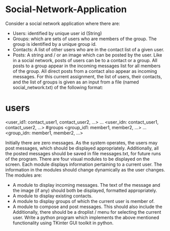 # Social-Network-Application

Consider a social network application where there are:
- Users: identified by unique user id (String)
- Groups: which are sets of users who are members of the group. The group is identified
by a unique group id.
- Contacts: A list of other users who are in the contact list of a given user.
- Posts: A string and / or an image which can be posted by the user.
Like in a social network, posts of users can be to a contact or a group. All posts to a group
appear in the incoming messages list for all members of the group. All direct posts from a
contact also appear as incoming messages. For this current assignment, the list of users, their
contacts, and the list of groups is given as an input from a file (named
social_network.txt) of the following format:
# users
<user_id1: contact_user1, contact_user2, …>
…
<user_idn: contact_user1, contact_user2, …>
#groups
<group_id1: member1, member2, …>
…
<group_idn: member1, member2, …>

Initially there are zero messages. As the system operates, the users may post messages, which
should be displayed appropriately. Additionally, all the posted messages should be saved in file
messages.txt, for future runs of the program.
There are four visual modules to be displayed on the screen. Each module displays information
pertaining to a current user. The information in the modules should change dynamically as the
user changes. The modules are:
- A module to display incoming messages. The text of the message and the image (if any)
should both be displayed, formatted appropriately.
- A module to display existing contacts.
- A module to display groups of which the current user is member of.
- A module to compose and post messages. This should also include the
Additionally, there should be a droplist / menu for selecting the current user.
Write a python program which implements the above mentioned functionality using TKinter
GUI toolkit in python.
